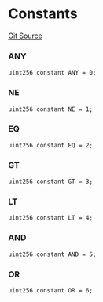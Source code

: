 # Constants
[Git Source](https://github.com/permissivelabs/core/blob/6a9a97fdcc83bd3f41e6b78ff8acd4353d9d4655/src/utils/AllowanceCalldata.sol)

### ANY

```solidity
uint256 constant ANY = 0;
```

### NE

```solidity
uint256 constant NE = 1;
```

### EQ

```solidity
uint256 constant EQ = 2;
```

### GT

```solidity
uint256 constant GT = 3;
```

### LT

```solidity
uint256 constant LT = 4;
```

### AND

```solidity
uint256 constant AND = 5;
```

### OR

```solidity
uint256 constant OR = 6;
```

